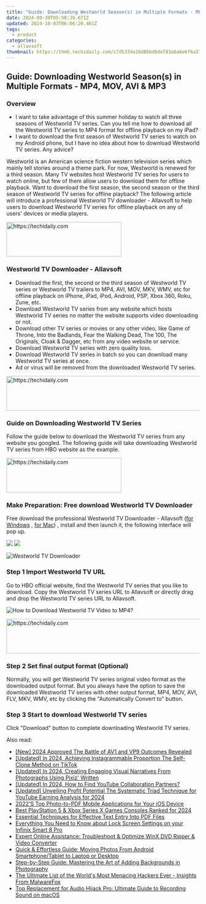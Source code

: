 ```yaml
---
title: "Guide: Downloading Westworld Season(s) in Multiple Formats - MP4, MOV, AVI & MP3"
date: 2024-09-30T05:58:39.671Z
updated: 2024-10-03T06:06:20.461Z
tags:
  - product
categories:
  - allavsoft
thumbnail: https://thmb.techidaily.com/c7d5334a16d86bd0def81a6a6e6f6a57897cdf76fff62c24b07135a4d8d600fb.jpg
---
```


## Guide: Downloading Westworld Season(s) in Multiple Formats - MP4, MOV, AVI & MP3

### Overview

* I want to take advantage of this summer holiday to watch all three seasons of Westworld TV series. Can you tell me how to download all the Westworld TV series to MP4 format for offline playback on my iPad?
* I want to download the first season of Westworld TV series to watch on my Android phone, but I have no idea about how to download Westworld TV series. Any advice?

Westworld is an American science fiction western television series which mainly tell stories around a theme park. For now, Westworld is renewed for a third season. Many TV websites host Westworld TV series for users to watch online, but few of them allow users to download them for offline playback. Want to download the first season, the second season or the third season of Westworld TV series for offline playback? The following article will introduce a professional Westworld TV downloader - Allavsoft to help users to download Westworld TV series for offline playback on any of users' devices or media players.

<!-- affiliate ads begin -->
<a href="https://aligracehair.sjv.io/c/5597632/2135369/19272" target="_top" id="2135369">
  <img src="//a.impactradius-go.com/display-ad/19272-2135369" border="0" alt="https://techidaily.com" width="300" height="90"/>
</a>
<img height="0" width="0" src="https://aligracehair.sjv.io/i/5597632/2135369/19272" style="position:absolute;visibility:hidden;" border="0" />
<!-- affiliate ads end -->

### Westworld TV Downloader - Allavsoft

* Download the first, the second or the third season of Westworld TV series or Westworld TV trailers to MP4, AVI, MOV, MKV, WMV, etc for offline playback on iPhone, iPad, iPod, Android, PSP, Xbox 360, Roku, Zune, etc.
* Download Westworld TV series from any website which hosts Westworld TV series no matter the website supports video downloading or not.
* Download other TV series or movies or any other video, like Game of Throne, Into the Badlands, Fear the Walking Dead, The 100, The Originals, Cloak & Dagger, etc from any video website or service.
* Download Westworld TV series with zero quality loss.
* Download Westworld TV series in batch so you can download many Westworld TV series at once.
* Ad or virus will be removed from the downloaded Westworld TV series.

<!-- affiliate ads begin -->
<a href="https://imp.i357552.net/c/5597632/857869/11832" target="_top" id="857869">
  <img src="//a.impactradius-go.com/display-ad/11832-857869" border="0" alt="https://techidaily.com" width="728" height="90"/>
</a>
<img height="0" width="0" src="https://imp.i357552.net/i/5597632/857869/11832" style="position:absolute;visibility:hidden;" border="0" />
<!-- affiliate ads end -->

### Guide on Downloading Westworld TV Series

Follow the guide below to download the Westworld TV series from any website you googled. The following guide will take downloading Westworld TV series from HBO website as the example.

<!-- affiliate ads begin -->
<a href="https://aligracehair.sjv.io/c/5597632/1925484/19272" target="_top" id="1925484">
  <img src="//a.impactradius-go.com/display-ad/19272-1925484" border="0" alt="https://techidaily.com" width="300" height="90"/>
</a>
<img height="0" width="0" src="https://aligracehair.sjv.io/i/5597632/1925484/19272" style="position:absolute;visibility:hidden;" border="0" />
<!-- affiliate ads end -->

### Make Preparation: Free download Westworld TV Downloader

Free download the professional Westworld TV Downloader - Allavsoft ([for Windows](https://tools.techidaily.com/allavsoft/products/) , [for Mac](https://tools.techidaily.com/allavsoft/products/)) , install and then launch it, the following interface will pop up.

[![](https://www.allavsoft.com/how-to/../images/how-to/free-download-win.jpg)](https://tools.techidaily.com/allavsoft/products/) [![](https://www.allavsoft.com/how-to/../images/how-to/free-download-mac.jpg)](https://tools.techidaily.com/allavsoft/products/)

![Westworld TV Downloader](https://www.allavsoft.com/how-to/../images/allavsoft/screen-shot-600.jpg)

### Step 1 Import Westworld TV URL

Go to HBO official website, find the Westworld TV series that you like to download. Copy the Westworld TV series URL to Allavsoft or directly drag and drop the Westworld TV series URL to Allavsoft.

![How to Download Westworld TV Video to MP4?](https://www.allavsoft.com/how-to/../images/how-to/download-rtmp-video/download-rtmp-video.jpg)

<!-- affiliate ads begin -->
<a href="https://unicoeye.pxf.io/c/5597632/2134234/18498" target="_top" id="2134234">
  <img src="//a.impactradius-go.com/display-ad/18498-2134234" border="0" alt="https://techidaily.com" width="728" height="90"/>
</a>
<img height="0" width="0" src="https://unicoeye.pxf.io/i/5597632/2134234/18498" style="position:absolute;visibility:hidden;" border="0" />
<!-- affiliate ads end -->

### Step 2 Set final output format (Optional)

Normally, you will get Westworld TV series original video format as the downloaded output format. But you always have the option to save the downloaded Westworld TV series with other output format, MP4, MOV, AVI, FLV, MKV, WMV, etc by clicking the "Automatically Convert to" button.

### Step 3 Start to download Westworld TV series

Click "Download" button to complete downloading Westworld TV series.

<ins class="adsbygoogle"
     style="display:block"
     data-ad-format="autorelaxed"
     data-ad-client="ca-pub-7571918770474297"
     data-ad-slot="1223367746"></ins>

<ins class="adsbygoogle"
     style="display:block"
     data-ad-client="ca-pub-7571918770474297"
     data-ad-slot="8358498916"
     data-ad-format="auto"
     data-full-width-responsive="true"></ins>

<span class="atpl-alsoreadstyle">Also read:</span>
<div><ul>
<li><a href="https://fox-blue.techidaily.com/new-2024-approved-the-battle-of-av1-and-vp9-outcomes-revealed/"><u>[New] 2024 Approved The Battle of AV1 and VP9 Outcomes Revealed</u></a></li>
<li><a href="https://tiktok-videos.techidaily.com/updated-in-2024-achieving-instagrammable-proportion-the-self-clone-method-on-tiktok/"><u>[Updated] In 2024, Achieving Instagrammable Proportion The Self-Clone Method on TikTok</u></a></li>
<li><a href="https://article-tips.techidaily.com/updated-in-2024-creating-engaging-visual-narratives-from-photographs-using-pixiz-written/"><u>[Updated] In 2024, Creating Engaging Visual Narratives From Photographs Using Pixiz' Written</u></a></li>
<li><a href="https://eaxpv-info.techidaily.com/updated-in-2024-how-to-find-youtube-collaboration-partners/"><u>[Updated] In 2024, How to Find YouTube Collaboration Partners?</u></a></li>
<li><a href="https://youtube-tips.techidaily.com/ed-unveiling-profit-potential-the-systematic-triad-technique-for-youtube-earning-analysis-for-2024/"><u>[Updated] Unveiling Profit Potential The Systematic Triad Technique for YouTube Earning Analysis for 2024</u></a></li>
<li><a href="https://discover-forum.techidaily.com/2022s-top-photo-to-pdf-mobile-applications-for-your-ios-device/"><u>2022'S Top Photo-to-PDF Mobile Applications for Your iOS Device</u></a></li>
<li><a href="https://extra-resources.techidaily.com/best-playstation-5-and-xbox-series-x-games-consoles-ranked-for-2024/"><u>Best PlayStation 5 & Xbox Series X Games Consoles Ranked for 2024</u></a></li>
<li><a href="https://discover-forum.techidaily.com/essential-techniques-for-effective-text-entry-into-pdf-files/"><u>Essential Techniques for Effective Text Entry Into PDF Files</u></a></li>
<li><a href="https://unlock-android.techidaily.com/everything-you-need-to-know-about-lock-screen-settings-on-your-infinix-smart-8-pro-by-drfone-android/"><u>Everything You Need to Know about Lock Screen Settings on your Infinix Smart 8 Pro</u></a></li>
<li><a href="https://discover-best.techidaily.com/expert-online-assistance-troubleshoot-and-optimize-winx-dvd-ripper-and-video-converter/"><u>Expert Online Assistance: Troubleshoot & Optimize WinX DVD Ripper & Video Converter</u></a></li>
<li><a href="https://discover-forum.techidaily.com/quick-and-effortless-guide-moving-photos-from-android-smartphonetablet-to-laptop-or-desktop/"><u>Quick & Effortless Guide: Moving Photos From Android Smartphone/Tablet to Laptop or Desktop</u></a></li>
<li><a href="https://discover-forum.techidaily.com/step-by-step-guide-mastering-the-art-of-adding-backgrounds-in-photography/"><u>Step-by-Step Guide: Mastering the Art of Adding Backgrounds in Photography</u></a></li>
<li><a href="https://discover-forum.techidaily.com/the-ultimate-list-of-the-worlds-most-menacing-hackers-ever-insights-from-malwarefox/"><u>The Ultimate List of the World's Most Menacing Hackers Ever - Insights From MalwareFox</u></a></li>
<li><a href="https://discover-forum.techidaily.com/top-replacement-for-audio-hijack-pro-ultimate-guide-to-recording-sound-on-macos/"><u>Top Replacement for Audio Hijack Pro: Ultimate Guide to Recording Sound on macOS</u></a></li>
</ul></div>

